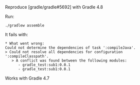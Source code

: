 Reproduce [gradle/gradle#5692] with Gradle 4.8

Run:
```
./gradlew assemble
```
It fails with:
```
* What went wrong:
Could not determine the dependencies of task ':compileJava'.
> Could not resolve all dependencies for configuration ':compileClasspath'.
   > A conflict was found between the following modules:
      - gradle_test:sub1:0.0.1
      - gradle_test:sub1:0.0.1

```
Works with Gradle 4.7
